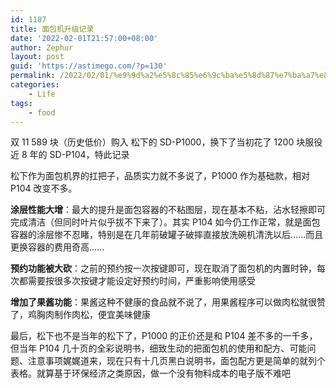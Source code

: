 ```yaml
---
id: 1187
title: 面包机升级记录
date: '2022-02-01T21:57:00+08:00'
author: Zephur
layout: post
guid: 'https://astimego.com/?p=130'
permalink: /2022/02/01/%e9%9d%a2%e5%8c%85%e6%9c%ba%e5%8d%87%e7%ba%a7%e8%ae%b0%e5%bd%95/
categories:
    - Life
tags:
    - food
---
```


双 11 589 块（历史低价）购入 松下的 SD-P1000，换下了当初花了 1200 块服役近 8 年的 SD-P104，特此记录

松下作为面包机界的扛把子，品质实力就不多说了，P1000 作为基础款，相对 P104 改变不多。

<!-- more -->

**涂层性能大增**：最大的提升是面包容器的不粘图层，现在基本不粘，沾水轻擦即可完成清洁（但同时叶片似乎拔不下来了）。其实 P104 如今仍工作正常，就是面包容器的涂层惨不忍睹，特别是在几年前破罐子破摔直接放洗碗机清洗以后……而且更换容器的费用奇高……

**预约功能被大砍**：之前的预约按一次按键即可，现在取消了面包机的内置时钟，每次都需要按很多次按键才能设定好预约时间，严重影响使用感受

**增加了果酱功能**：果酱这种不健康的食品就不说了，用果酱程序可以做肉松就很赞了，鸡胸肉制作肉松，便宜美味健康

最后，松下也不是当年的松下了，P1000 的正价还是和 P104 差不多的一千多，但当年 P104 几十页的全彩说明书，细致生动的把面包机的使用和配方、可能问题、注意事项娓娓道来，现在只有十几页黑白说明书，面包配方更是简单的就列个表格。就算基于环保经济之类原因，做一个没有物料成本的电子版不难吧
